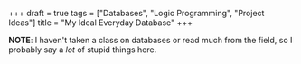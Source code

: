 +++
draft = true
tags = ["Databases", "Logic Programming", "Project Ideas"]
title = "My Ideal Everyday Database"
+++

**NOTE**: I haven't taken a class on databases or read much from the field, so I probably say a *lot* of stupid things here.

